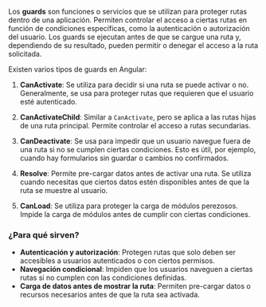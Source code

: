 Los **guards** son funciones o servicios que se utilizan para proteger rutas dentro de una aplicación. Permiten controlar el acceso a ciertas rutas en función de condiciones específicas, como la autenticación o autorización del usuario. Los guards se ejecutan antes de que se cargue una ruta y, dependiendo de su resultado, pueden permitir o denegar el acceso a la ruta solicitada.

Existen varios tipos de guards en Angular:

1. **CanActivate**: Se utiliza para decidir si una ruta se puede activar o no. Generalmente, se usa para proteger rutas que requieren que el usuario esté autenticado.
2. **CanActivateChild**: Similar a `CanActivate`, pero se aplica a las rutas hijas de una ruta principal. Permite controlar el acceso a rutas secundarias.

3. **CanDeactivate**: Se usa para impedir que un usuario navegue fuera de una ruta si no se cumplen ciertas condiciones. Esto es útil, por ejemplo, cuando hay formularios sin guardar o cambios no confirmados.

4. **Resolve**: Permite pre-cargar datos antes de activar una ruta. Se utiliza cuando necesitas que ciertos datos estén disponibles antes de que la ruta se muestre al usuario.

5. **CanLoad**: Se utiliza para proteger la carga de módulos perezosos. Impide la carga de módulos antes de cumplir con ciertas condiciones.


### ¿Para qué sirven?

- **Autenticación y autorización**: Protegen rutas que solo deben ser accesibles a usuarios autenticados o con ciertos permisos.
- **Navegación condicional**: Impiden que los usuarios naveguen a ciertas rutas si no cumplen con las condiciones definidas.
- **Carga de datos antes de mostrar la ruta**: Permiten pre-cargar datos o recursos necesarios antes de que la ruta sea activada.
